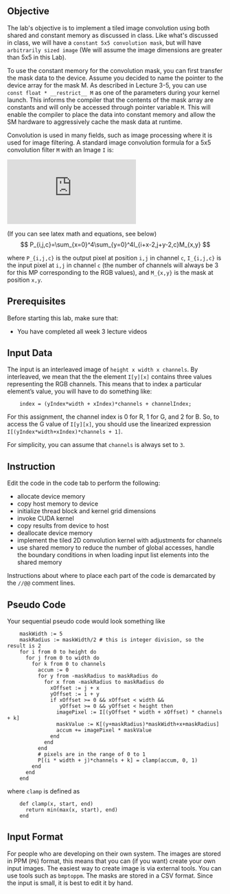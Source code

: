 
## Objective

The lab's objective is to implement a tiled image convolution using both shared and constant memory as discussed in class.
Like what's discussed in class, we will have a `constant 5x5 convolution mask`, but will have `arbitrarily sized image` (We will assume the image dimensions are greater than 5x5 in this Lab). 

To use the constant memory for the convolution mask, you can first transfer the mask data to the device. 
Assume you decided to name the pointer to the device array for the mask M.
As described in Lecture 3-5, you can use `const float * __restrict__ M` as one of the parameters during your kernel launch.
This informs the compiler that the contents of the mask array are constants and will only be accessed through pointer variable `M`.
This will enable the compiler to place the data into constant memory and allow the SM hardware to aggressively cache the mask data at runtime.

Convolution is used in many fields, such as image processing where it is used for
image filtering. A standard image convolution formula for a 5x5
convolution filter `M` with an Image `I` is:

![Equation](http://latex.codecogs.com/png.latex?%5Cfn_jvn%20P_%7Bi%2Cj%2Cc%7D%20%3D%20%5Csum_%7Bx%3D0%7D%5E%7B4%7D%20%5Csum_%7By%3D0%7D%5E%7B4%7D%20I_%7Bi&plus;x-2%2Cj&plus;y-2%2Cc%7D%20M_%7Bx%2Cy%7D)

(If you can see latex math and equations, see below)
$$
P_{i,j,c}=\sum_{x=0}^4\sum_{y=0}^4I_{i+x-2,j+y-2,c}M_{x,y}
$$


where `P_{i,j,c}` is the output pixel at position `i,j` in channel `c`, `I_{i,j,c}` is the input pixel at `i,j` in channel `c`
(the number of channels will always be 3 for this MP corresponding to the RGB values), and `M_{x,y}` is
the mask at position `x,y`.

## Prerequisites

Before starting this lab, make sure that:

* You have completed all week 3 lecture videos

## Input Data

The input is an interleaved image of `height x width x channels`.
By interleaved, we mean that the the element `I[y][x]` contains three values representing the RGB channels.
This means that to index a particular element’s value, you will have to do something like:

        index = (yIndex*width + xIndex)*channels + channelIndex;

For this assignment, the channel index is 0 for R, 1 for G, and 2 for B. So, to access the G value of `I[y][x]`, you should use the linearized expression `I[(yIndex*width+xIndex)*channels + 1]`.

For simplicity, you can assume that `channels` is always set to `3`.


## Instruction

Edit the code in the code tab to perform the following:

- allocate device memory
- copy host memory to device
- initialize thread block and kernel grid dimensions
- invoke CUDA kernel
- copy results from device to host
- deallocate device memory
- implement the tiled 2D convolution kernel with adjustments for channels
- use shared memory to  reduce the number of global accesses, handle the boundary conditions in when loading input list elements into the shared memory

Instructions about where to place each part of the code is
demarcated by the `//@@` comment lines.


## Pseudo Code

Your sequential pseudo code would look something like

        maskWidth := 5
        maskRadius := maskWidth/2 # this is integer division, so the result is 2
        for i from 0 to height do
          for j from 0 to width do
            for k from 0 to channels
              accum := 0
              for y from -maskRadius to maskRadius do
                for x from -maskRadius to maskRadius do
                  xOffset := j + x
                  yOffset := i + y
                  if xOffset >= 0 && xOffset < width &&
                     yOffset >= 0 && yOffset < height then
                    imagePixel := I[(yOffset * width + xOffset) * channels + k]
                    maskValue := K[(y+maskRadius)*maskWidth+x+maskRadius]
                    accum += imagePixel * maskValue
                  end
                end
              end
              # pixels are in the range of 0 to 1
              P[(i * width + j)*channels + k] = clamp(accum, 0, 1)
            end
          end
        end

where `clamp` is defined as

        def clamp(x, start, end)
          return min(max(x, start), end)
        end


## Input Format

For people who are developing on their own system.
The images are stored in PPM (`P6`) format, this means that you can (if you want) create your own input images.
The easiest way to create image is via external tools. You can use tools such as `bmptoppm`.
The masks are stored in a CSV format.
Since the input is small, it is best to edit it by hand.
